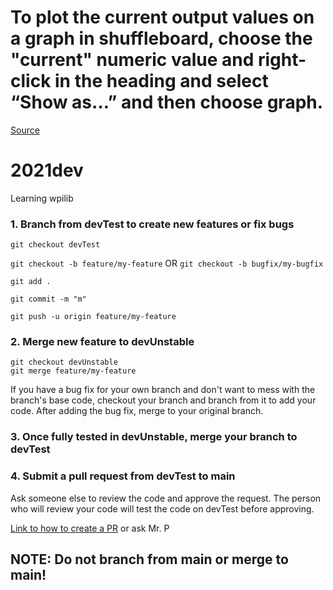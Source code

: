# To plot the current output values on a graph in shuffleboard, choose the "current" numeric value and right-click in the heading and select “Show as…” and then choose graph.
[Source](https://docs.wpilib.org/en/stable/docs/software/wpilib-tools/shuffleboard/getting-started/shuffleboard-graphs.html)

# 2021dev
Learning wpilib

### 1. Branch from devTest to create new features or fix bugs

`git checkout devTest`  

`git checkout -b feature/my-feature` OR `git checkout -b bugfix/my-bugfix`

`git add .`

`git commit -m "m"`

`git push -u origin feature/my-feature`

### 2. Merge new feature to devUnstable
  
`git checkout devUnstable`  
`git merge feature/my-feature`

If you have a bug fix for your own branch and don't want to mess with the branch's base code, checkout your branch and branch from it to add your code. After adding the bug fix, merge to your original branch.

### 3. Once fully tested in devUnstable, merge your branch to devTest
### 4. Submit a pull request from devTest to main

Ask someone else to review the code and approve the request. The person who will review your code will test the code on devTest before approving.

[Link to how to create a PR](https://docs.github.com/en/pull-requests/collaborating-with-pull-requests/proposing-changes-to-your-work-with-pull-requests/creating-a-pull-request) or ask Mr. P
    
## NOTE: Do not branch from main or merge to main!
